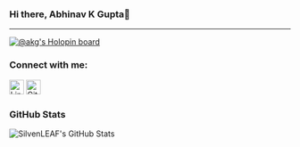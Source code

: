 ### Hi there, Abhinav K Gupta👋
<hr />

[![@akg's Holopin board](https://holopin.me/akg)](https://holopin.io/@akg)
### Connect with me:

[<img width="26px" alt="LinkedIn" src="https://cdn.jsdelivr.net/npm/simple-icons@v3/icons/linkedin.svg" />](https://in.linkedin.com/in/abhinav-k-gupta-0948b2183)
[<img width="26px" alt="Github" src="https://cdn.jsdelivr.net/npm/simple-icons@v3/icons/github.svg" />](https://github.com/AKG1301)
### GitHub Stats

 <img alt="SilvenLEAF's GitHub Stats" src="https://github-readme-stats-git-master.silvenleaf.vercel.app/api?username=AKG1301&show_icons=true&hide_border=true" />

<!--
**AKG1301/AKG1301** is a ✨ _special_ ✨ repository because its `README.md` (this file) appears on your GitHub profile.

Here are some ideas to get you started:

- 🔭 I’m currently working on ...
- 🌱 I’m currently learning ...
- 👯 I’m looking to collaborate on ...
- 🤔 I’m looking for help with ...
- 💬 Ask me about ...
- 📫 How to reach me: ...
- 😄 Pronouns: ...
- ⚡ Fun fact: ...
-->
